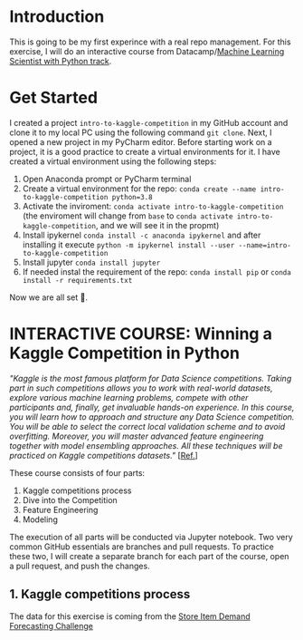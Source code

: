 # Introduction
This is going to be my first experince with a real repo management. For this exercise, I will do an interactive course from Datacamp/[Machine Learning Scientist with Python track](https://app.datacamp.com/learn/career-tracks/machine-learning-scientist-with-python?version=1).

# Get Started
I created a project `intro-to-kaggle-competition` in my GitHub account and clone it to my local PC using the following command `git clone`. Next, I opened a new project in my PyCharm editor. Before starting work on a project, it is a good practice to create a virtual environments for it. I have created a virtual environment using the following steps:
1.  Open Anaconda prompt or PyCharm terminal
2.  Create a virtual environment for the repo: `conda create --name intro-to-kaggle-competition python=3.8`
3.  Activate the inviroment: `conda activate intro-to-kaggle-competition` (the enviroment will change from `base` to `conda activate intro-to-kaggle-competition`, and we will see it in the propmt)
4.  Install ipykernel `conda install -c anaconda ipykernel` and after installing it execute `python -m ipykernel install --user --name=intro-to-kaggle-competition`
5.  Install jupyter `conda install jupyter`
6.  If needed instal the requirement of the repo: `conda install pip` or `conda install -r requirements.txt`

Now we are all set 🦾.

# INTERACTIVE COURSE: Winning a Kaggle Competition in Python
_"Kaggle is the most famous platform for Data Science competitions. Taking part in such competitions allows you to work with real-world datasets, explore various machine learning problems, compete with other participants and, finally, get invaluable hands-on experience. In this course, you will learn how to approach and structure any Data Science competition. You will be able to select the correct local validation scheme and to avoid overfitting. Moreover, you will master advanced feature engineering together with model ensembling approaches. All these techniques will be practiced on Kaggle competitions datasets."_ [[Ref.](https://app.datacamp.com/learn/courses/winning-a-kaggle-competition-in-python)]

These course consists of four parts:
1. Kaggle competitions process
2. Dive into the Competition
3. Feature Engineering
4. Modeling

The execution of all parts will be conducted via Jupyter notebook. Two very common GitHub essentials are branches and pull requests. To practice these two, I will create a separate branch for each part of the course, open a pull request, and push the changes.

##  1. Kaggle competitions process
The data for this exercise is coming from the [Store Item Demand Forecasting Challenge](https://www.kaggle.com/competitions/demand-forecasting-kernels-only/data)
